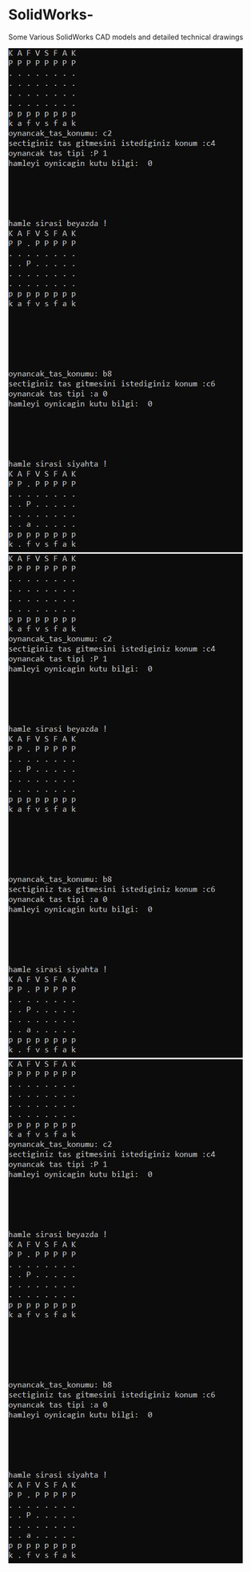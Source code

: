 # SolidWorks-


Some Various SolidWorks CAD models and detailed technical drawings

![image alt](https://github.com/HalitKosemen/Chess-Game/blob/e21ebe3a5d63bc8d2b746afef80857249d8662ff/Cheess-Game/chess1.JPG)
![image alt](https://github.com/HalitKosemen/Chess-Game/blob/e21ebe3a5d63bc8d2b746afef80857249d8662ff/Cheess-Game/chess1.JPG)
![image alt](https://github.com/HalitKosemen/Chess-Game/blob/e21ebe3a5d63bc8d2b746afef80857249d8662ff/Cheess-Game/chess1.JPG)
